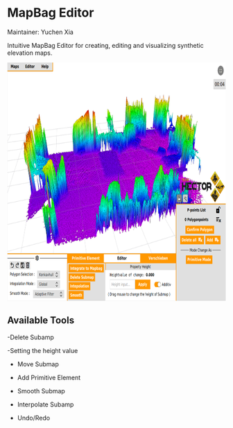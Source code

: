 # MapBag Editor
Maintainer: Yuchen Xia

Intuitive MapBag Editor for creating, editing and visualizing synthetic elevation maps.

<img src="./mapbag_editor_user_interface/doc/Userinterface.png" alt="User Interface" width="800" height="550">

## Available Tools
-Delete Subamp

-Setting the height value

- Move Submap

- Add Primitive Element

- Smooth Submap

- Interpolate Subamp

- Undo/Redo

